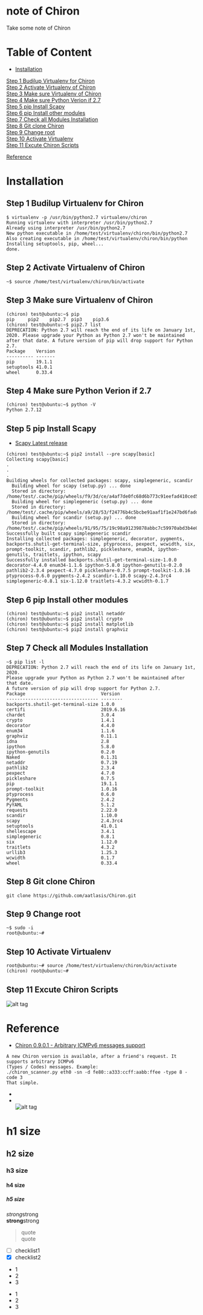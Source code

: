 # note of Chiron
Take some note of Chiron

# Table of Content
* [Installation](#installation)  

[Step 1 Budilup Virtualenv for Chiron](#step-1-budilup-virtualenv-for-chiron)  
[Step 2 Activate Virtualenv of Chiron](#step-2-activate-virtualenv-of-chiron)  
[Step 3 Make sure Virtualenv of Chiron](#step-3-make-sure-virtualenv-of-chiron)  
[Step 4 Make sure Python Verion if 2.7](#step-4-make-sure-python-verion-if-27)  
[Step 5 pip Install Scapy](#step-5-pip-install-scapy)  
[Step 6 pip Install other modules](#step-6-pip-install-other-modules)  
[Step 7 Check all Modules Installation](#step-7-check-all-modules-installation)  
[Step 8 Git clone Chiron](#step-8-git-clone-chiron)  
[Step 9 Change root](#step-9-change-root)  
[Step 10  Activate Virtualenv](#step-10--activate-virtualenv)  
[Step 11  Excute Chiron Scripts](#step-11--excute-chiron-scripts)  

[Reference](#reference)  

# Installation  
## Step 1 Budilup Virtualenv for Chiron  
```
$ virtualenv -p /usr/bin/python2.7 virtualenv/chiron
Running virtualenv with interpreter /usr/bin/python2.7
Already using interpreter /usr/bin/python2.7
New python executable in /home/test/virtualenv/chiron/bin/python2.7
Also creating executable in /home/test/virtualenv/chiron/bin/python
Installing setuptools, pip, wheel...
done.
```
## Step 2 Activate Virtualenv of Chiron  
```
~$ source /home/test/virtualenv/chiron/bin/activate
```
## Step 3 Make sure Virtualenv of Chiron   
```
(chiron) test@ubuntu:~$ pip
pip     pip2    pip2.7  pip3    pip3.6
(chiron) test@ubuntu:~$ pip2.7 list
DEPRECATION: Python 2.7 will reach the end of its life on January 1st, 2020. Please upgrade your Python as Python 2.7 won't be maintained after that date. A future version of pip will drop support for Python 2.7.
Package    Version
---------- -------
pip        19.1.1
setuptools 41.0.1
wheel      0.33.4

```
## Step 4 Make sure Python Verion if 2.7   
```
(chiron) test@ubuntu:~$ python -V
Python 2.7.12
```

## Step 5 pip Install Scapy   
* [Scapy Latest release](https://scapy.readthedocs.io/en/latest/installation.html#latest-release)
```
(chiron) test@ubuntu:~$ pip2 install --pre scapy[basic]
Collecting scapy[basic]
.
.
.
Building wheels for collected packages: scapy, simplegeneric, scandir
  Building wheel for scapy (setup.py) ... done
  Stored in directory: /home/test/.cache/pip/wheels/f9/3d/ce/a4af7de0fc68d6b773c91eefad410ced54ca44498e074e276a
  Building wheel for simplegeneric (setup.py) ... done
  Stored in directory: /home/test/.cache/pip/wheels/a9/28/53/f24776b4c5bcbe91aaf1f1e247bd6fadd17191aa12fac63902
  Building wheel for scandir (setup.py) ... done
  Stored in directory: /home/test/.cache/pip/wheels/91/95/75/19c98a91239878abbc7c59970abd3b4e0438a7dd5b61778335
Successfully built scapy simplegeneric scandir
Installing collected packages: simplegeneric, decorator, pygments, backports.shutil-get-terminal-size, ptyprocess, pexpect, wcwidth, six, prompt-toolkit, scandir, pathlib2, pickleshare, enum34, ipython-genutils, traitlets, ipython, scapy
Successfully installed backports.shutil-get-terminal-size-1.0.0 decorator-4.4.0 enum34-1.1.6 ipython-5.8.0 ipython-genutils-0.2.0 pathlib2-2.3.4 pexpect-4.7.0 pickleshare-0.7.5 prompt-toolkit-1.0.16 ptyprocess-0.6.0 pygments-2.4.2 scandir-1.10.0 scapy-2.4.3rc4 simplegeneric-0.8.1 six-1.12.0 traitlets-4.3.2 wcwidth-0.1.7
```
## Step 6 pip Install other modules   
```
(chiron) test@ubuntu:~$ pip2 install netaddr
(chiron) test@ubuntu:~$ pip2 install crypto
(chiron) test@ubuntu:~$ pip2 install matplotlib
(chiron) test@ubuntu:~$ pip2 install graphviz
```
## Step 7 Check all Modules Installation  
```
~$ pip list -l
DEPRECATION: Python 2.7 will reach the end of its life on January 1st, 2020. 
Please upgrade your Python as Python 2.7 won't be maintained after that date. 
A future version of pip will drop support for Python 2.7.
Package                            Version
---------------------------------- --------
backports.shutil-get-terminal-size 1.0.0
certifi                            2019.6.16
chardet                            3.0.4
crypto                             1.4.1
decorator                          4.4.0
enum34                             1.1.6
graphviz                           0.11.1
idna                               2.8
ipython                            5.8.0
ipython-genutils                   0.2.0
Naked                              0.1.31
netaddr                            0.7.19
pathlib2                           2.3.4
pexpect                            4.7.0
pickleshare                        0.7.5
pip                                19.1.1
prompt-toolkit                     1.0.16
ptyprocess                         0.6.0
Pygments                           2.4.2
PyYAML                             5.1.2
requests                           2.22.0
scandir                            1.10.0
scapy                              2.4.3rc4
setuptools                         41.0.1
shellescape                        3.4.1
simplegeneric                      0.8.1
six                                1.12.0
traitlets                          4.3.2
urllib3                            1.25.3
wcwidth                            0.1.7
wheel                              0.33.4
```
## Step 8 Git clone Chiron  
```
git clone https://github.com/aatlasis/Chiron.git
```
## Step 9 Change root  
```
~$ sudo -i
root@ubuntu:~#
```
## Step 10  Activate Virtualenv  
```
root@ubuntu:~# source /home/test/virtualenv/chiron/bin/activate
(chiron) root@ubuntu:~#
```
## Step 11  Excute Chiron Scripts  
![alt tag](https://i.imgur.com/IWDtfIj.jpg)

# Reference
* [Chiron 0.9.0.1 - Arbitrary ICMPv6 messages support](https://www.secfu.net/tools-scripts/)  
```
A new Chiron version is available, after a friend's request. It supports arbitrary ICMPv6 
(Types / Codes) messages. Example:
./chiron_scanner.py eth0 -sn -d fe80::a333:ccff:aabb:ffee -type 8 -code 3
That simple.
```

* []()  
* []()  
![alt tag]()

# h1 size

## h2 size

### h3 size

#### h4 size

##### h5 size

*strong*strong  
**strong**strong  

> quote  
> quote

- [ ] checklist1
- [x] checklist2

* 1
* 2
* 3

- 1
- 2
- 3